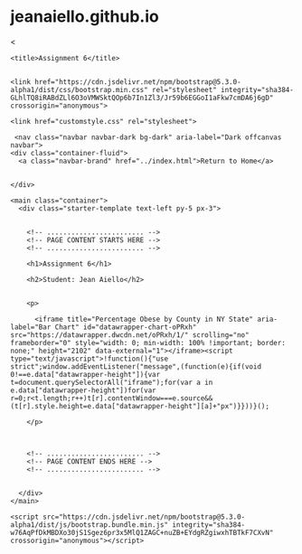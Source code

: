 # jeanaiello.github.io
<<!DOCTYPE html>
<html lang="en">
  <head>
    <meta charset="utf-8" />
    <meta name="viewport" content="width=device-width, initial-scale=1" />


    <title>Assignment 6</title>


    <link href="https://cdn.jsdelivr.net/npm/bootstrap@5.3.0-alpha1/dist/css/bootstrap.min.css" rel="stylesheet" integrity="sha384-GLhlTQ8iRABdZLl6O3oVMWSktQOp6b7In1Zl3/Jr59b6EGGoI1aFkw7cmDA6j6gD" crossorigin="anonymous">

    <link href="customstyle.css" rel="stylesheet">
    
  </head>


  <body>
  
     <nav class="navbar navbar-dark bg-dark" aria-label="Dark offcanvas navbar">
    <div class="container-fluid">
      <a class="navbar-brand" href="../index.html">Return to Home</a>
      
      
    </div>
  </nav>

    <main class="container">
      <div class="starter-template text-left py-5 px-3">
        

        <!-- ........................ -->
        <!-- PAGE CONTENT STARTS HERE -->
        <!-- ........................ -->

        <h1>Assignment 6</h1>

        <h2>Student: Jean Aiello</h2>


        <p>
          
          <iframe title="Percentage Obese by County in NY State" aria-label="Bar Chart" id="datawrapper-chart-oPRxh" src="https://datawrapper.dwcdn.net/oPRxh/1/" scrolling="no" frameborder="0" style="width: 0; min-width: 100% !important; border: none;" height="2102" data-external="1"></iframe><script type="text/javascript">!function(){"use strict";window.addEventListener("message",(function(e){if(void 0!==e.data["datawrapper-height"]){var t=document.querySelectorAll("iframe");for(var a in e.data["datawrapper-height"])for(var r=0;r<t.length;r++)t[r].contentWindow===e.source&&(t[r].style.height=e.data["datawrapper-height"][a]+"px")}}))}();
</script>

        </p>

        

        <!-- ........................ -->
        <!-- PAGE CONTENT ENDS HERE -->
        <!-- ........................ -->

        
      </div>
    </main>

    <script src="https://cdn.jsdelivr.net/npm/bootstrap@5.3.0-alpha1/dist/js/bootstrap.bundle.min.js" integrity="sha384-w76AqPfDkMBDXo30jS1Sgez6pr3x5MlQ1ZAGC+nuZB+EYdgRZgiwxhTBTkF7CXvN" crossorigin="anonymous"></script>

  </body>
</html>
